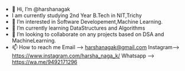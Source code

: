 - 👋 Hi, I’m @harshanagak
- I am currently studying 2nd Year B.Tech in NIT,Trichy
- 👀 I’m interested in Software Developement,Machine Learning.
- 🌱 I’m currently learning DataStructures and Algorithms
- 💞️ I’m looking to collaborate on any projects based on DSA and MachineLearning.
- 📫 How to reach me 
Email    --> harshanagak@gmail.com
Instagram--> https://www.instagram.com/harsha_naga_k/
Whatsapp --> https://wa.me/9492171296


